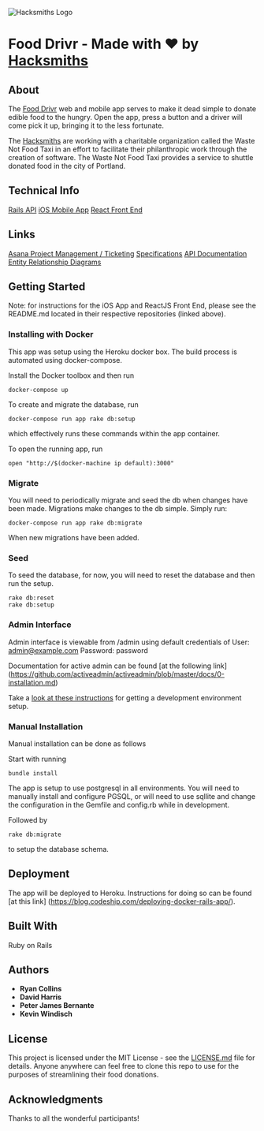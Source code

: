 ![Hacksmiths Logo](https://github.com/teamhacksmiths/food-drivr-backend/blob/master/.github/assets/hacksmiths-logo.svg)

# Food Drivr - Made with ❤️ by [Hacksmiths](http://hacksmiths.io)

## About
The [Food Drivr](http://fooddrivr.com) web and mobile app serves to make it dead simple to donate edible food to the hungry.  Open the app, press a button and a driver will come pick it up, bringing it to the less fortunate.

The [Hacksmiths](http://hacksmiths.io) are working with a charitable organization called the Waste Not Food Taxi in an effort to facilitate their philanthropic work through the creation of software.  The Waste Not Food Taxi provides a service to shuttle donated food in the city of Portland.

## Technical Info
[Rails API](https://github.com/teamhacksmiths/food-drivr-backend)
[iOS Mobile App](https://github.com/teamhacksmiths/food-drivr-ios)
[React Front End](https://github.com/teamhacksmiths/food-drivr-frontend)

## Links
[Asana Project Management / Ticketing](https://app.asana.com/0/94684923468934)
[Specifications](https://docs.google.com/document/d/1JCQDv0QcZB6NGKWcgWc3PVjYTCLtYUbnEOlyPy5f7ZA/edit?usp=sharing)
[API Documentation](http://teamhacksmiths.github.io/food-drivr-api-documentation/)
[Entity Relationship Diagrams](https://www.lucidchart.com/documents/view/04f97352-911c-45c8-8fd2-cf457c40f7d2)

## Getting Started

Note: for instructions for the iOS App and ReactJS Front End, please see the README.md located in their respective repositories (linked above).

### Installing with Docker
This app was setup using the Heroku docker box.  The build process is automated using docker-compose.

Install the Docker toolbox and then run
```
docker-compose up
```

To create and migrate the database, run
```
docker-compose run app rake db:setup
```
which effectively runs these commands within the app container.

To open the running app, run
```
open "http://$(docker-machine ip default):3000"
```

### Migrate
You will need to periodically migrate and seed the db when changes have been made.  Migrations make changes to the db simple.
Simply run:
```
docker-compose run app rake db:migrate
```
When new migrations have been added.

### Seed
To seed the database, for now, you will need to reset the database and then run the setup.
```
rake db:reset
rake db:setup
```

### Admin Interface
Admin interface is viewable from /admin
using default credentials of
User: admin@example.com
Password: password

Documentation for active admin can be found [at the following link]
(https://github.com/activeadmin/activeadmin/blob/master/docs/0-installation.md)

Take a [look at these instructions](http://blog.codeship.com/running-rails-development-environment-docker/) for getting a development environment setup.  

### Manual Installation
Manual installation can be done as follows

Start with running
```
bundle install
```
The app is setup to use postgresql in all environments.  You will need to manually install and configure PGSQL, or will need to use sqllite and change the configuration in the Gemfile and config.rb while in development.

Followed by
```
rake db:migrate
```
to setup the database schema.  

## Deployment
The app will be deployed to Heroku.  Instructions for doing so can be found [at this link] (https://blog.codeship.com/deploying-docker-rails-app/).

## Built With
Ruby on Rails

## Authors

* **Ryan Collins**
* **David Harris**
* **Peter James Bernante**
* **Kevin Windisch**

## License
This project is licensed under the MIT License - see the [LICENSE.md](LICENSE.md) file for details.  Anyone anywhere can feel free to clone this repo to use for the purposes of streamlining their food donations.

## Acknowledgments
Thanks to all the wonderful participants!

